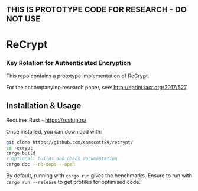 ## THIS IS PROTOTYPE CODE FOR RESEARCH - DO NOT USE

# ReCrypt
### Key Rotation for Authenticated Encryption

This repo contains a prototype implementation of ReCrypt.

For the accompanying research paper, see: http://eprint.iacr.org/2017/527.

## Installation & Usage

Requires Rust - https://rustup.rs/

Once installed, you can download with:

```bash
git clone https://github.com/samscott89/recrypt/
cd recrypt
cargo build
# Optional: builds and opens documentation
cargo doc --no-deps --open
```

By default, running with `cargo run` gives the benchmarks. Ensure to run with
`cargo run --release` to get profiles for optimised code.